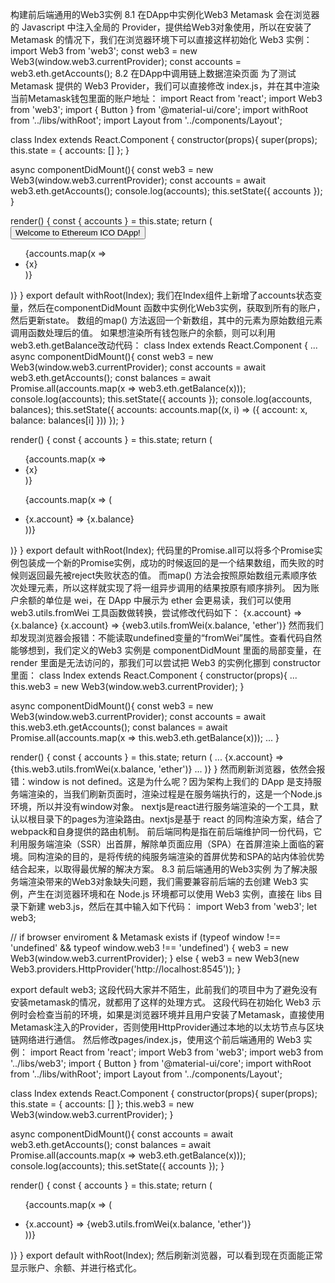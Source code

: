 构建前后端通用的Web3实例
8.1 在DApp中实例化Web3
Metamask 会在浏览器的 Javascript 中注入全局的 Provider，提供给Web3对象使用，所以在安装了 Metamask 的情况下，我们在浏览器环境下可以直接这样初始化 Web3 实例：
import Web3 from 'web3';
const web3 = new Web3(window.web3.currentProvider);
const accounts = web3.eth.getAccounts();
8.2 在DApp中调用链上数据渲染页面
为了测试 Metamask 提供的 Web3 Provider，我们可以直接修改 index.js，并在其中渲染当前Metamask钱包里面的账户地址：
import React from 'react';
import Web3 from 'web3';
import { Button } from '@material-ui/core';
import withRoot from '../libs/withRoot';
import Layout from '../components/Layout';

class Index extends React.Component {
constructor(props){
    super(props);
    this.state = {
    accounts: []
};
}

async componentDidMount(){
    const web3 = new Web3(window.web3.currentProvider);
    const accounts = await web3.eth.getAccounts();
    console.log(accounts);
    this.setState({ accounts });
}

render() {
const { accounts } = this.state;
return (
    <Layout>
        <Button variant="raised" color="primary">
            Welcome to Ethereum ICO DApp!
        </Button>
        <ul>{accounts.map(x => <li key={x}>{x}</li>)}</ul>
    </Layout>
)}
}
export default withRoot(Index);
我们在Index组件上新增了accounts状态变量，然后在componentDidMount 函数中实例化Web3实例，获取到所有的账户，然后更新state。
数组的map() 方法返回一个新数组，其中的元素为原始数组元素调用函数处理后的值。
如果想渲染所有钱包账户的余额，则可以利用web3.eth.getBalance改动代码：
class Index extends React.Component {
...
async componentDidMount(){
    const web3 = new Web3(window.web3.currentProvider);
    const accounts = await web3.eth.getAccounts();
const balances = await Promise.all(accounts.map(x => web3.eth.getBalance(x)));
    console.log(accounts);
    this.setState({ accounts });
    console.log(accounts, balances);
this.setState({ accounts: accounts.map((x, i) => ({ account: x, balance: balances[i] })) });
}

render() {
const { accounts } = this.state;
return (
    <Layout>
        <ul>{accounts.map(x => <li key={x}>{x}</li>)}</ul>
        <ul>
          {accounts.map(x => (
  <li key={x.account}>
    {x.account} => {x.balance}
</li>
))}
        </ul>
    </Layout>
)}
}
export default withRoot(Index);
代码里的Promise.all可以将多个Promise实例包装成一个新的Promise实例，成功的时候返回的是一个结果数组，而失败的时候则返回最先被reject失败状态的值。
而map() 方法会按照原始数组元素顺序依次处理元素，所以这样就实现了将一组异步调用的结果按原有顺序排列。
因为账户余额的单位是 wei，在 DApp 中展示为 ether 会更易读，我们可以使用 web3.utils.fromWei 工具函数做转换，尝试修改代码如下：
{x.account} => {x.balance}
{x.account} => {web3.utils.fromWei(x.balance, 'ether')}
然而我们却发现浏览器会报错：不能读取undefined变量的“fromWei”属性。查看代码自然能够想到，我们定义的Web3 实例是 componentDidMount 里面的局部变量，在 render 里面是无法访问的，那我们可以尝试把 Web3 的实例化挪到 constructor 里面：
class Index extends React.Component {
constructor(props){
    ...
this.web3 = new Web3(window.web3.currentProvider);
}

async componentDidMount(){
    const web3 = new Web3(window.web3.currentProvider);
    const accounts = await this.web3.eth.getAccounts();
const balances = await Promise.all(accounts.map(x => this.web3.eth.getBalance(x)));
    ...
}

render() {
const { accounts } = this.state;
return (
    ...
{x.account} => {this.web3.utils.fromWei(x.balance, 'ether')}
...
)}
}
然而刷新浏览器，依然会报错：window is not defined。这是为什么呢？因为架构上我们的 DApp 是支持服务端渲染的，当我们刷新页面时，渲染过程是在服务端执行的，这是一个Node.js环境，所以并没有window对象。
nextjs是react进行服务端渲染的一个工具，默认以根目录下的pages为渲染路由。nextjs是基于 react 的同构渲染方案，结合了webpack和自身提供的路由机制。
前后端同构是指在前后端维护同一份代码，它利用服务端渲染（SSR）出首屏，解除单页面应用（SPA）在首屏渲染上面临的窘境。同构渲染的目的，是将传统的纯服务端渲染的首屏优势和SPA的站内体验优势结合起来，以取得最优解的解决方案。
8.3 前后端通用的Web3实例
为了解决服务端渲染带来的Web3对象缺失问题，我们需要兼容前后端的去创建 Web3 实例，产生在浏览器环境和在 Node.js 环境都可以使用 Web3 实例，直接在 libs 目录下新建 web3.js，然后在其中输入如下代码：
import Web3 from 'web3';
let web3;

// if browser enviroment & Metamask exists
if (typeof window !== 'undefined' && typeof window.web3 !== 'undefined') {
web3 = new Web3(window.web3.currentProvider);
} else {
web3 = new Web3(new Web3.providers.HttpProvider('http://localhost:8545'));
}

export default web3;
这段代码大家并不陌生，此前我们的项目中为了避免没有安装metamask的情况，就都用了这样的处理方式。
这段代码在初始化 Web3 示例时会检查当前的环境，如果是浏览器环境并且用户安装了Metamask，直接使用Metamask注入的Provider，否则使用HttpProvider通过本地的以太坊节点与区块链网络进行通信。
然后修改pages/index.js，使用这个前后端通用的 Web3 实例：
import React from 'react';
import Web3 from 'web3';
import web3 from '../libs/web3';
import { Button } from '@material-ui/core';
import withRoot from '../libs/withRoot';
import Layout from '../components/Layout';

class Index extends React.Component {
constructor(props){
    super(props);
    this.state = {
    accounts: []
};
this.web3 = new Web3(window.web3.currentProvider);
}

async componentDidMount(){
    const accounts = await web3.eth.getAccounts();
const balances = await Promise.all(accounts.map(x => web3.eth.getBalance(x)));
    console.log(accounts);
    this.setState({ accounts });
}

render() {
const { accounts } = this.state;
return (
    <Layout>
        <ul>
          {accounts.map(x => (
  <li key={x.account}>
    {x.account} => {web3.utils.fromWei(x.balance, 'ether')}
</li>
))}
        </ul>
    </Layout>
)}
}
export default withRoot(Index);
然后刷新浏览器，可以看到现在页面能正常显示账户、余额、并进行格式化。
